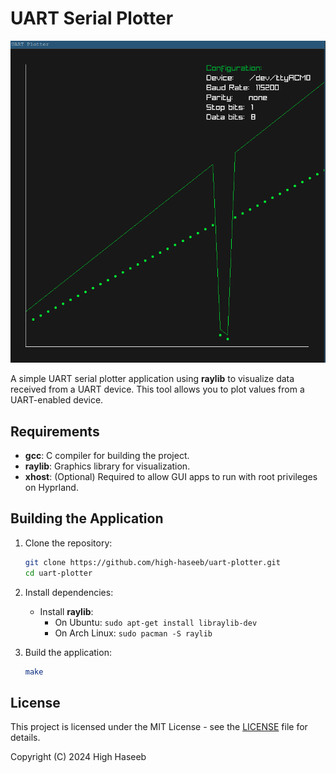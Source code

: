 # UART Serial Plotter
![preview](./preview.png) 

A simple UART serial plotter application using **raylib** to visualize data received from a UART device. This tool allows you to plot values from a UART-enabled device.

## Requirements
- **gcc**: C compiler for building the project.
- **raylib**: Graphics library for visualization.
- **xhost**: (Optional) Required to allow GUI apps to run with root privileges on Hyprland.

## Building the Application

1. Clone the repository:
    ```bash
    git clone https://github.com/high-haseeb/uart-plotter.git
    cd uart-plotter
    ```

2. Install dependencies:
    - Install **raylib**:
      - On Ubuntu: `sudo apt-get install libraylib-dev`
      - On Arch Linux: `sudo pacman -S raylib`

3. Build the application:
    ```bash
    make
    ```

## License
This project is licensed under the MIT License - see the [LICENSE](LICENSE) file for details.

Copyright (C) 2024  High Haseeb
